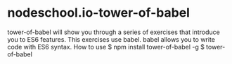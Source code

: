 # nodeschool.io-tower-of-babel
tower-of-babel will show you through a series of exercises that introduce you to ES6 features. This exercises use babel. babel allows you to write code with ES6 syntax.
How to use
$ npm install tower-of-babel -g
$ tower-of-babel
